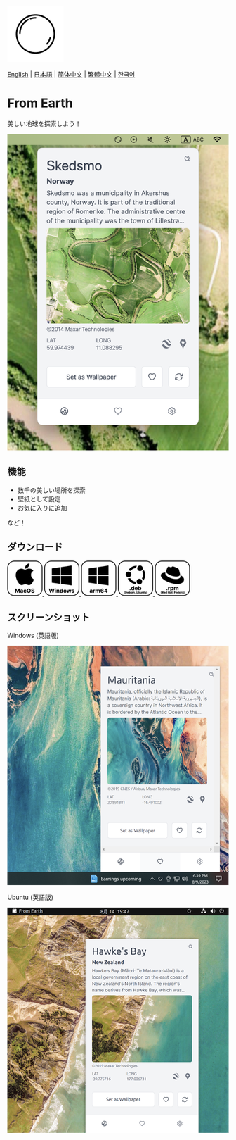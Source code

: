 <img src="./assets/icon.png" alt="logo" width="128">

[English](./README.md) | [日本語](./README.ja.md) | [简体中文](./README.zh-CN.md) | [繁體中文](./README.zh-TW.md) | [한국어](./README.ko.md)

# From Earth

美しい地球を探索しよう！

<img src="./assets/Screenshot 2023-08-14 at 19.30.13.png" width="512">

## 機能

- 数千の美しい場所を探索
- 壁紙として設定
- お気に入りに追加

など！

## ダウンロード

<div>
    <a href="https://github.com/owfdr/from-earth/releases/download/v1.0.0/From.Earth-darwin-universal-1.0.0.zip">
        <img src="assets/macos.svg" alt="MacOS" width="80">
    </a>
    <a href="https://github.com/owfdr/from-earth/releases/download/v1.0.0/x64-From.Earth-1.0.0.Setup.exe.zip">
        <img src="assets/windows.svg" alt="Windows" width="80">
    </a>
    <a href="https://github.com/owfdr/from-earth/releases/download/v1.0.0/arm64-From.Earth-1.0.0.Setup.exe.zip">
        <img src="assets/windows-arm64.svg" alt="Windows arm64" width="80">
    </a>
    <a href="https://github.com/owfdr/from-earth/releases/download/v1.0.0/deb-from-earth-1.0.0.zip">
        <img src="assets/debian.svg" alt="Linux Debian" width="80">
    </a>
    <a href="https://github.com/owfdr/from-earth/releases/download/v1.0.0/rpm-from-earth-1.0.0.zip">
        <img src="assets/red-hat.svg" alt="Linux Red Hat" width="80">
    </a>
</div>

## スクリーンショット

Windows (英語版)

<img src="./assets/Screenshot 2023-08-09 at 18.39.17.png" width="512">

Ubuntu (英語版)

<img src="./assets/Screenshot 2023-08-14 at 19.47.17.png" width="512">
